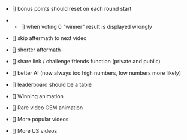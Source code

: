 - [] bonus points should reset on each round start
- - [] when voting 0 "winner" result is displayed wrongly
- [] skip aftermath to next video
- [] shorter aftermath
- [] share link / challenge friends function (private and public)
- [] better AI (now always too high numbers, low numbers more likely)
- [] leaderboard should be a table

- [] Winning animation
- [] Rare video GEM animation
- [] More popular videos
- [] More US videos
